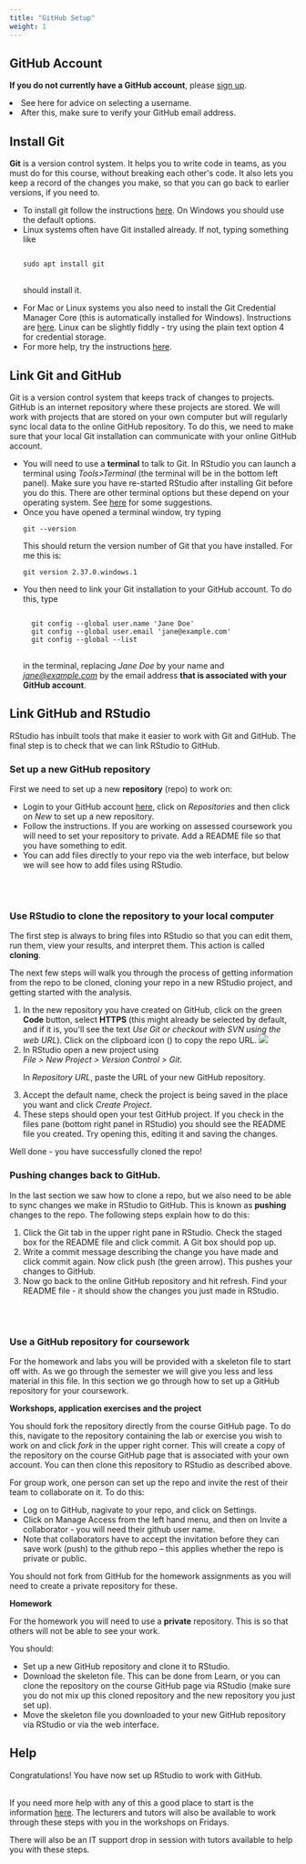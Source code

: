 ```yaml
---
title: "GitHub Setup"
weight: 1
---
```


## GitHub Account

__If you do not currently have a GitHub account__, please [sign up](https://github.com/signup).</li>
<li>See <a id="gituseradv">here</a> for advice on selecting a username.</li>
<li>After this, make sure to verify your GitHub email address.</li>

## Install Git

<strong>Git</strong> is a version control system. It helps you to write code in teams, as you must do for this course, without breaking each other's code. It also lets you keep a record of the changes you make, so that you can go back
to earlier versions, if you need to. 
<ul>
<li> To install git follow the instructions <a href="https://www.git-scm.com/">here</a>. On Windows you should use the default options. 

<li> Linux systems often have Git installed already. If not, typing something like

<pre>
<code>
sudo apt install git
</code>
</pre>

should install it. 


<li> For Mac or Linux systems you also need to install the Git Credential Manager Core (this is automatically installed for
Windows). Instructions are <a href="https://docs.github.com/en/get-started/getting-started-with-git/caching-your-github-credentials-in-git">here</a>. Linux can be slightly fiddly - try using the plain text option 4 for credential storage.

<li> For more help, try the instructions <a href="https://happygitwithr.com/install-git.html">here</a>.

</ul>

## Link Git and GitHub

Git is a version control system that keeps track of changes to projects. GitHub is an internet repository where these projects are stored. We will work with projects that are stored on your own computer but will regularly sync local data to the online GitHub repository. To do this, we need to make sure that your local Git installation can communicate with your online GitHub account.  

<ul>
<li> You will need to use a <strong>terminal</strong> to talk to Git. In RStudio you can launch a terminal using <em>Tools>Terminal</em> (the terminal will be in the bottom left panel). Make sure you have re-started RStudio after installing Git before you do this. There are other terminal options but these depend on your operating system. See <a href="https://happygitwithr.com/shell.html">here</a> for some suggestions. 
<li> Once you have opened a terminal window, try typing 

<pre>
<code>git --version</code>
</pre>

This should return the version number of Git that you have installed. For me this is:

<pre>
<code>git version 2.37.0.windows.1</code>
</pre>

<li> You then need to link your Git installation to your GitHub account. To do this, type

<pre>
<code>
  git config --global user.name 'Jane Doe'
  git config --global user.email 'jane@example.com'
  git config --global --list
</code>
</pre>

in the terminal, replacing <em>Jane Doe</em> by your name and <em>jane@example.com</em> by the email address <strong>that is associated with your GitHub account</strong>.

</ul>

## Link GitHub and RStudio


RStudio has inbuilt tools that make it easier to work with Git and GitHub. The final step is to check that we can link RStudio to GitHub.

### Set up a new GitHub repository

First we need to set up a new <strong>repository</strong> (repo) to work on:
<ul>
<li> Login to your GitHub account <a href="https://www.github.com/">here</a>, click on <em>Repositories</em> and then click on <em>New</em> to set up a new repository.
<li> Follow the instructions. If you are working on assessed coursework you will need to set your repository to private. Add a README file so that you have something to edit.
<li> You can add files directly to your repo via the web interface, but below we will see how to add files using RStudio. 
</ul>
<br><br>


### Use RStudio to clone the repository to your local computer

The first step is always to bring files into RStudio so that you can edit them, run them, view your results, and interpret them. This action is called **cloning**.

The next few steps will walk you through the process of getting information from the repo to be cloned, cloning your repo in a new RStudio project, and getting started with the analysis.


<ol>
<li> In the new repository you have created on GitHub, click on the green <strong>Code</strong> button, select <strong>HTTPS</strong> (this might already be selected by default, and if it is, you'll see the text <em>Use Git or checkout with SVN using the web URL</em>).
  Click on the clipboard icon (<i class="fas fa-clipboard"></i>) to copy the repo URL.
  
  <img src="/images/troubleshoot/clone-repo-link.png">
  
<li> In RStudio open a new project using <br>
<em>File > New Project > Version Control > Git</em>. <br>

In <em>Repository URL</em>, paste the URL of your new GitHub repository.

<li> Accept the default name, check the project is being saved in the place you want and click <em>Create Project</em>.

<li> These steps should open your test GitHub project. If you check in the files pane (bottom right panel in RStudio) you should see the README file you created. Try opening this, editing it and saving the changes. 
</ol>

Well done - you have successfully cloned the repo!

### Pushing changes back to GitHub.

In the last section we saw how to clone a repo, but we also need to be able to sync changes we make in RStudio to GitHub. This is known as **pushing** changes to the repo. The following steps explain how to do this:

<ol>
<li> Click the Git tab in the upper right pane in RStudio. Check the staged box for the README file and click commit. A Git box should pop up. 
<li> Write a commit message describing the change you have made and click commit again. Now click push (the green arrow). This pushes your changes to GitHub.
<li> Now go back to the online GitHub repository and hit refresh. Find your README file - it should show the changes you just made in RStudio.
</ol>
<br><br>

### Use a GitHub repository for coursework

For the homework and labs you will be provided with a skeleton file to start off with. As we go through the semester we will give you less and less material in this file. In this section we go through how to set up a GitHub repository for your coursework. 

**Workshops, application exercises and the project**

You should fork the repository directly from the course <a id="ids2022Git">GitHub page</a>. To do this, navigate to the repository containing the lab or exercise you wish to work on and click <em>fork</em> in the upper right corner. This will create a copy of the repository on the course GitHub page that is associated with your own account. You can then clone this repository to RStudio as described above. 

For group work, one person can set up the repo and invite the rest of their team to collaborate on it. To do this:
<ul>
<li> Log on to GitHub, nagivate to your repo, and click on Settings.
<li> Click on Manage Access from the left hand menu, and then on Invite a collaborator - you will need their github user name.
<li> Note that collaborators have to accept the invitation before they can save work (push) to the github repo – this applies whether the repo is private or public.
</ul>

You should not fork from GitHub for the homework assignments as you will need to create a private repository for these.

**Homework**

For the homework you will need to use a **private** repository. This is so that others will not be able to see your work. 

You should:
<ul>
<li> Set up a new GitHub repository and clone it to RStudio. 
<li> Download the skeleton file. This can be done from Learn, or you can clone the repository on the course GitHub page via RStudio (make sure you do not mix up this cloned repository and the new repository you just set up).
<li> Move the skeleton file you downloaded to your new GitHub repository via RStudio or via the web interface. 
</ul>


## Help

Congratulations! You have now set up RStudio to work with GitHub. 
<br><br>

If you need more help with any of this a good place to start is the information <a href="https://happygitwithr.com">here</a>. The lecturers and tutors will also be available to work through these steps with you in the workshops on Fridays. 

There will also be an IT support drop in session with tutors available to help you with these steps. 

